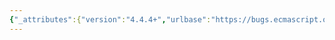 ```yaml
---
{"_attributes":{"version":"4.4.4+","urlbase":"https://bugs.ecmascript.org/","maintainer":"dherman@mozilla.com"},"bug":{"bug_id":3989,"creation_ts":"2015-02-17 16:19:00 -0800","short_desc":"6.1.4: \"No operations ensure that Strings are in a normalized form.\"","delta_ts":"2015-03-08 14:02:59 -0700","product":"Draft for 6th Edition","component":"technical issue","version":"Rev 33: February 12, 2015 Draft","rep_platform":"All","op_sys":"All","bug_status":"VERIFIED","resolution":"FIXED","priority":"Normal","bug_severity":"normal","everconfirmed":true,"reporter":{"uid":"ecmascriptbugs","name":"Norbert"},"assigned_to":{"uid":"allen","name":"Allen Wirfs-Brock"},"long_desc":[{"commentid":12847,"comment_count":0,"who":{"uid":"ecmascriptbugs","name":"Norbert"},"bug_when":"2015-02-17 16:19:12 -0800","thetext":"→ \"No operations other than the String.prototype.normalize method ensure that Strings are in a normalized form.\""},{"commentid":12848,"comment_count":1,"who":{"uid":"ecmascriptbugs","name":"Norbert"},"bug_when":"2015-02-17 16:21:02 -0800","thetext":"Also, that paragraph is missing a period at the end."},{"commentid":12872,"comment_count":2,"who":{"uid":"allen","name":"Allen Wirfs-Brock"},"bug_when":"2015-02-17 18:03:33 -0800","thetext":"fixed in rev34 editor's draft"},{"commentid":13152,"comment_count":3,"who":{"uid":"allen","name":"Allen Wirfs-Brock"},"bug_when":"2015-02-19 19:11:10 -0800","thetext":"fixed in rev34"},{"commentid":13348,"comment_count":4,"who":{"uid":"ecmascriptbugs","name":"Norbert"},"bug_when":"2015-02-24 21:53:24 -0800","thetext":"The new spec text isn't quite correct: Implementations of String.prototype.localeCompare have to internally \"normalize the strings upon which they operate\" (to determine canonical equivalence), although they don't return normalized strings."},{"commentid":13446,"comment_count":5,"who":{"uid":"allen","name":"Allen Wirfs-Brock"},"bug_when":"2015-03-02 15:05:31 -0800","thetext":"fixed in rev35 editor's draft"},{"commentid":13546,"comment_count":6,"who":{"uid":"allen","name":"Allen Wirfs-Brock"},"bug_when":"2015-03-04 18:58:23 -0800","thetext":"fixed in rev35"},{"commentid":13647,"comment_count":7,"who":{"uid":"ecmascriptbugs","name":"Norbert"},"bug_when":"2015-03-08 14:02:59 -0700","thetext":"Verified in rev 35 draft."}]}}
---
```


